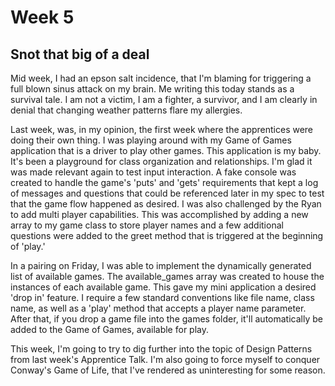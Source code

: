 # Week 5

## Snot that big of a deal

Mid week, I had an epson salt incidence, that I'm blaming for triggering a full blown sinus attack on my brain. Me writing this today stands as a survival tale.  I am not a victim, I am a fighter, a survivor, and I am clearly in denial that changing weather patterns flare my allergies.

Last week, was, in my opinion, the first week where the apprentices were doing their own thing. I was playing around with my Game of Games application that is a driver to play other games. This application is my baby.  It's been a playground for class organization and relationships. I'm glad it was made relevant again to test input interaction.  A fake console was created to handle the game's 'puts' and 'gets' requirements that kept a log of messages and questions that could be referenced later in my spec to test that the game flow happened as desired. I was also challenged by the Ryan to add multi player capabilities.  This was accomplished by adding a new array to my game class to store player names and a few additional questions were added to the greet method that is triggered at the beginning of 'play.'

In a pairing on Friday, I was able to implement the dynamically generated list of available games. The available_games array was created to house the instances of each available game.  This gave my mini application a desired 'drop in' feature. I require a few standard conventions like file name, class name, as well as a 'play' method that accepts a player name parameter. After that, if you drop a game file into the games folder, it'll automatically be added to the Game of Games, available for play.

This week, I'm going to try to dig further into the topic of Design Patterns from last week's Apprentice Talk. I'm also going to force myself to conquer Conway's Game of Life, that I've rendered as uninteresting for some reason.  
